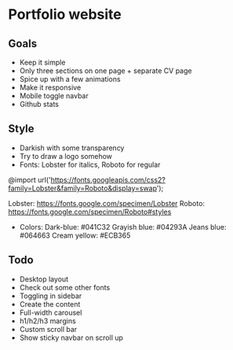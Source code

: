 # Portfolio website

## Goals
* Keep it simple
* Only three sections on one page + separate CV page
* Spice up with a few animations
* Make it responsive
* Mobile toggle navbar
* Github stats

## Style
* Darkish with some transparency
* Try to draw a logo somehow
* Fonts: Lobster for italics, Roboto for regular

@import url('https://fonts.googleapis.com/css2?family=Lobster&family=Roboto&display=swap');

Lobster: https://fonts.google.com/specimen/Lobster
Roboto: https://fonts.google.com/specimen/Roboto#styles

* Colors:
Dark-blue: #041C32
Grayish blue: #04293A
Jeans blue: #064663
Cream yellow: #ECB365

## Todo
* Desktop layout
* Check out some other fonts
* Toggling in sidebar
* Create the content
* Full-width carousel
* h1/h2/h3 margins
* Custom scroll bar
* Show sticky navbar on scroll up

